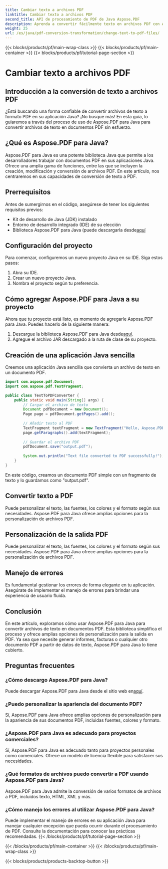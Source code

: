 ```yaml
---
title: Cambiar texto a archivos PDF
linktitle: Cambiar texto a archivos PDF
second_title: API de procesamiento de PDF de Java Aspose.PDF
description: Aprenda a convertir fácilmente texto en archivos PDF con Aspose.PDF para Java. Guía paso a paso con código fuente.
weight: 25
url: /es/java/pdf-conversion-transformation/change-text-to-pdf-files/
---
```


{{< blocks/products/pf/main-wrap-class >}}
{{< blocks/products/pf/main-container >}}
{{< blocks/products/pf/tutorial-page-section >}}

# Cambiar texto a archivos PDF


## Introducción a la conversión de texto a archivos PDF

¿Está buscando una forma confiable de convertir archivos de texto a formato PDF en su aplicación Java? ¡No busque más! En esta guía, lo guiaremos a través del proceso de uso de Aspose.PDF para Java para convertir archivos de texto en documentos PDF sin esfuerzo.

## ¿Qué es Aspose.PDF para Java?

Aspose.PDF para Java es una potente biblioteca Java que permite a los desarrolladores trabajar con documentos PDF en sus aplicaciones Java. Ofrece una amplia gama de funciones, entre las que se incluyen la creación, modificación y conversión de archivos PDF. En este artículo, nos centraremos en sus capacidades de conversión de texto a PDF.

## Prerrequisitos

Antes de sumergirnos en el código, asegúrese de tener los siguientes requisitos previos:

- Kit de desarrollo de Java (JDK) instalado
- Entorno de desarrollo integrado (IDE) de su elección
-  Biblioteca Aspose.PDF para Java (puede descargarla desde[aquí](https://releases.aspose.com/pdf/java/)

## Configuración del proyecto

Para comenzar, configuremos un nuevo proyecto Java en su IDE. Siga estos pasos:

1. Abra su IDE.
2. Crear un nuevo proyecto Java.
3. Nombra el proyecto según tu preferencia.

## Cómo agregar Aspose.PDF para Java a su proyecto

Ahora que tu proyecto está listo, es momento de agregarle Aspose.PDF para Java. Puedes hacerlo de la siguiente manera:

1.  Descargue la biblioteca Aspose.PDF para Java desde[aquí](https://releases.aspose.com/pdf/java/).
2. Agregue el archivo JAR descargado a la ruta de clase de su proyecto.

## Creación de una aplicación Java sencilla

Creemos una aplicación Java sencilla que convierta un archivo de texto en un documento PDF.

```java
import com.aspose.pdf.Document;
import com.aspose.pdf.TextFragment;

public class TextToPDFConverter {
    public static void main(String[] args) {
        // Cargar el archivo de texto
        Document pdfDocument = new Document();
        Page page = pdfDocument.getPages().add();
        
        // Añadir texto al PDF
        TextFragment textFragment = new TextFragment("Hello, Aspose.PDF for Java!");
        page.getParagraphs().add(textFragment);
        
        // Guardar el archivo PDF
        pdfDocument.save("output.pdf");
        
        System.out.println("Text file converted to PDF successfully!");
    }
}
```

En este código, creamos un documento PDF simple con un fragmento de texto y lo guardamos como "output.pdf".

## Convertir texto a PDF

Puede personalizar el texto, las fuentes, los colores y el formato según sus necesidades. Aspose.PDF para Java ofrece amplias opciones para la personalización de archivos PDF.

## Personalización de la salida PDF

Puede personalizar el texto, las fuentes, los colores y el formato según sus necesidades. Aspose.PDF para Java ofrece amplias opciones para la personalización de archivos PDF.

## Manejo de errores

Es fundamental gestionar los errores de forma elegante en tu aplicación. Asegúrate de implementar el manejo de errores para brindar una experiencia de usuario fluida.

## Conclusión

En este artículo, exploramos cómo usar Aspose.PDF para Java para convertir archivos de texto en documentos PDF. Esta biblioteca simplifica el proceso y ofrece amplias opciones de personalización para la salida en PDF. Ya sea que necesite generar informes, facturas o cualquier otro documento PDF a partir de datos de texto, Aspose.PDF para Java lo tiene cubierto.

## Preguntas frecuentes

### ¿Cómo descargo Aspose.PDF para Java?

 Puede descargar Aspose.PDF para Java desde el sitio web en[aquí](https://releases.aspose.com/pdf/java/).

### ¿Puedo personalizar la apariencia del documento PDF?

Sí, Aspose.PDF para Java ofrece amplias opciones de personalización para la apariencia de sus documentos PDF, incluidas fuentes, colores y formato.

### ¿Aspose.PDF para Java es adecuado para proyectos comerciales?

Sí, Aspose.PDF para Java es adecuado tanto para proyectos personales como comerciales. Ofrece un modelo de licencia flexible para satisfacer sus necesidades.

### ¿Qué formatos de archivos puedo convertir a PDF usando Aspose.PDF para Java?

Aspose.PDF para Java admite la conversión de varios formatos de archivos a PDF, incluidos texto, HTML, XML y más.

### ¿Cómo manejo los errores al utilizar Aspose.PDF para Java?

Puede implementar el manejo de errores en su aplicación Java para manejar cualquier excepción que pueda ocurrir durante el procesamiento de PDF. Consulte la documentación para conocer las prácticas recomendadas.
{{< /blocks/products/pf/tutorial-page-section >}}

{{< /blocks/products/pf/main-container >}}
{{< /blocks/products/pf/main-wrap-class >}}

{{< blocks/products/products-backtop-button >}}
